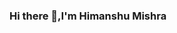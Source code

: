 ### Hi there 👋,I'm Himanshu Mishra

<!--
**Himanshuo31/Himanshuo31** is a ✨ _special_ ✨ repository because its `README.md` (this file) appears on your GitHub profile.

Here are some ideas to get you started:

- 🔭 I’m currently working on Java Development
- 🌱 I’m currently learning DSA & Advance Java
- 👯 I’m looking to collaborate on ...
- 🤔 I’m looking for help with ...
- 💬 Ask me about C,JAVA,OOPS,DSA
- 📫 How to reach me: himanshu.o31@rediffmail.com
- 😄 Pronouns: ...
- ⚡ Fun fact: ...
-->
